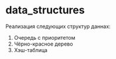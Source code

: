 # data_structures
Реализация следующих структур даннах:
1) Очередь с приоритетом
2) Чёрно-красное дерево
3) Хэш-таблица
